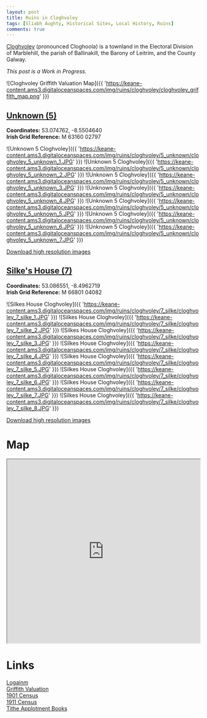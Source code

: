 ```yaml
---
layout: post
title: Ruins in Cloghvoley
tags: [Sliabh Aughty, Historical Sites, Local History, Ruins]
comments: true
---
```


[Cloghvoley](https://www.townlands.ie/galway/leitrim/ballynakill/marblehill/cloghvoley/) (pronounced Cloghoola) is a townland in the Electoral Division of Marblehill, the parish of Ballinakill, the Barony of Leitrim, and the County Galway.

*This post is a Work in Progress.*

![Cloghvoley Griffith Valuation Map]({{ 'https://keane-content.ams3.digitaloceanspaces.com/img/ruins/cloghvoley/cloghvoley_griffith_map.png' }})

## [Unknown (5)](#unknown-5)
**Coordinates:** 53.074762, -8.5504640  
**Irish Grid Reference:** M 63160 02797

![Unknown 5 Cloghvoley]({{ 'https://keane-content.ams3.digitaloceanspaces.com/img/ruins/cloghvoley/5_unknown/cloghvoley_5_unknown_1.JPG' }})
![Unknown 5 Cloghvoley]({{ 'https://keane-content.ams3.digitaloceanspaces.com/img/ruins/cloghvoley/5_unknown/cloghvoley_5_unknown_2.JPG' }})
![Unknown 5 Cloghvoley]({{ 'https://keane-content.ams3.digitaloceanspaces.com/img/ruins/cloghvoley/5_unknown/cloghvoley_5_unknown_3.JPG' }})
![Unknown 5 Cloghvoley]({{ 'https://keane-content.ams3.digitaloceanspaces.com/img/ruins/cloghvoley/5_unknown/cloghvoley_5_unknown_4.JPG' }})
![Unknown 5 Cloghvoley]({{ 'https://keane-content.ams3.digitaloceanspaces.com/img/ruins/cloghvoley/5_unknown/cloghvoley_5_unknown_5.JPG' }})
![Unknown 5 Cloghvoley]({{ 'https://keane-content.ams3.digitaloceanspaces.com/img/ruins/cloghvoley/5_unknown/cloghvoley_5_unknown_6.JPG' }})
![Unknown 5 Cloghvoley]({{ 'https://keane-content.ams3.digitaloceanspaces.com/img/ruins/cloghvoley/5_unknown/cloghvoley_5_unknown_7.JPG' }})

[Download high resolution images](https://keane-content.ams3.digitaloceanspaces.com/img/ruins/cloghvoley/5_unknown/cloghvoley_5_unknown_highres.zip)

## [Silke's House (7)](#silkes-house-7)
**Coordinates:** 53.086551, -8.4962719  
**Irish Grid Reference:** M 66801 04082

![Silkes House Cloghvoley]({{ 'https://keane-content.ams3.digitaloceanspaces.com/img/ruins/cloghvoley/7_silke/cloghvoley_7_silke_1.JPG' }})
![Silkes House Cloghvoley]({{ 'https://keane-content.ams3.digitaloceanspaces.com/img/ruins/cloghvoley/7_silke/cloghvoley_7_silke_2.JPG' }})
![Silkes House Cloghvoley]({{ 'https://keane-content.ams3.digitaloceanspaces.com/img/ruins/cloghvoley/7_silke/cloghvoley_7_silke_3.JPG' }})
![Silkes House Cloghvoley]({{ 'https://keane-content.ams3.digitaloceanspaces.com/img/ruins/cloghvoley/7_silke/cloghvoley_7_silke_4.JPG' }})
![Silkes House Cloghvoley]({{ 'https://keane-content.ams3.digitaloceanspaces.com/img/ruins/cloghvoley/7_silke/cloghvoley_7_silke_5.JPG' }})
![Silkes House Cloghvoley]({{ 'https://keane-content.ams3.digitaloceanspaces.com/img/ruins/cloghvoley/7_silke/cloghvoley_7_silke_6.JPG' }})
![Silkes House Cloghvoley]({{ 'https://keane-content.ams3.digitaloceanspaces.com/img/ruins/cloghvoley/7_silke/cloghvoley_7_silke_7.JPG' }})
![Silkes House Cloghvoley]({{ 'https://keane-content.ams3.digitaloceanspaces.com/img/ruins/cloghvoley/7_silke/cloghvoley_7_silke_8.JPG' }})

[Download high resolution images](https://keane-content.ams3.digitaloceanspaces.com/img/ruins/cloghvoley/7_silke/cloghvoley_7_silke_highres.zip)

# Map
<iframe src="https://www.google.com/maps/d/embed?mid=1SSGRLOdea2GDDO4JViaMvEbb2oHj4rM&ehbc=2E312F" width="100%" height="480"></iframe>

# Links
[Logainm](https://www.logainm.ie/ga/20184)  
[Griffith Valuation](https://www.askaboutireland.ie/griffith-valuation/index.xml?action=doNameSearch&PlaceID=551856&county=Galway&barony=Leitrim&parish=Ballynakill&townland=%3Cb%3ECloghvoley%3C/b%3E)  
[1901 Census](http://www.census.nationalarchives.ie/pages/1901/Galway/Marble_Hill/Cloghoola/)  
[1911 Census](http://www.census.nationalarchives.ie/pages/1911/Galway/Marblehill/Cloghvoley/)  
[Tithe Applotment Books](http://titheapplotmentbooks.nationalarchives.ie/search/tab/results.jsp?county=Galway&parish=Ballynakill&townland=Cloghoolia&search=Search)  